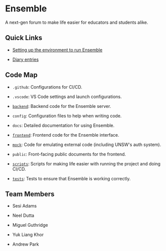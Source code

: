 
# Ensemble

A next-gen forum to make life easier for educators and students alike.

## Quick Links

* [Setting up the environment to run Ensemble](./docs/setup.md)

* [Diary entries](./docs/diaries/README.md)

## Code Map

* `.github`: Configurations for CI/CD.

* `.vscode`: VS Code settings and launch configurations.

* [`backend`](./backend/README.md): Backend code for the Ensemble server.

* `config`: Configuration files to help when writing code.

* `docs`: Detailed documentation for using Ensemble.

* [`frontend`](./frontend/README.md): Frontend code for the Ensemble interface.

* [`mock`](./mock/README.md): Code for emulating external code (including
  UNSW's auth system).

* `public`: Front-facing public documents for the frontend.

* [`scripts`](./scripts/README.md): Scripts for making life easier with running
  the project and doing CI/CD.

* [`tests`](./tests/README.md): Tests to ensure that Ensemble is working
  correctly.

## Team Members

* Sesi Adams

* Neel Dutta

* Miguel Guthridge

* Yuk Liang Khor

* Andrew Park
